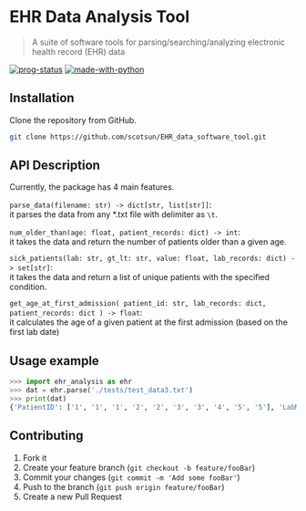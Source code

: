 # EHR Data Analysis Tool
> A suite of software tools for parsing/searching/analyzing electronic health record (EHR) data

[![prog-status](https://img.shields.io/badge/status-InProgress-<>.svg)](https://shields.io/)
[![made-with-python](https://img.shields.io/badge/Made%20with-Python-1f425f.svg)](https://www.python.org/)


## Installation

Clone the repository from GitHub.

```sh
git clone https://github.com/scotsun/EHR_data_software_tool.git
```

## API Description

Currently, the package has 4 main features.

`parse_data(filename: str) -> dict[str, list[str]]`:  
it parses the data from any *.txt file with delimiter as `\t`.

`num_older_than(age: float, patient_records: dict) -> int`:  
it takes the data and return the number of patients older than a given age.

`sick_patients(lab: str, gt_lt: str, value: float, lab_records: dict) -> set[str]`:  
it takes the data and return a list of unique patients with the specified condition.

`get_age_at_first_admission(
	patient_id: str, lab_records: dict, patient_records: dict
) -> float`:  
it calculates the age of a given patient at the first admission (based on the first lab date)


## Usage example

```python
>>> import ehr_analysis as ehr
>>> dat = ehr.parse('./tests/test_data3.txt')
>>> print(dat)
{'PatientID': ['1', '1', '1', '2', '2', '3', '3', '4', '5', '5'], 'LabName': ['lab1', 'lab2', 'lab3', 'lab1', 'lab2', 'lab1', 'lab3', 'lab1', 'lab1', 'lab2'], 'LabValue': ['1', '0.5', '10', '2', '0.6', '2', '11', '3', '3', '0.9']}
```

## Contributing

1. Fork it
2. Create your feature branch (`git checkout -b feature/fooBar`)
3. Commit your changes (`git commit -m 'Add some fooBar'`)
4. Push to the branch (`git push origin feature/fooBar`)
5. Create a new Pull Request